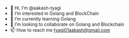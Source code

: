 - 👋 Hi, I’m @aakash-tyagi
- 👀 I’m interested in Golang and BlockChain
- 🌱 I’m currently learning Golang
- 💞️ I’m looking to collaborate on Golang and Blockchain
- 📫 How to reach me tyagi01aakash@gmail.com

<!---
aakash-tyagi/aakash-tyagi is a ✨ special ✨ repository because its `README.md` (this file) appears on your GitHub profile.
You can click the Preview link to take a look at your changes.
--->

